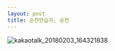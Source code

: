 ```yaml
---
layout: post
title: 순천만습지, 순천
---
```


![kakaotalk_20180203_164321838](https://user-images.githubusercontent.com/26464535/35765150-a029914c-0901-11e8-8e30-083dff8a7500.jpg)
